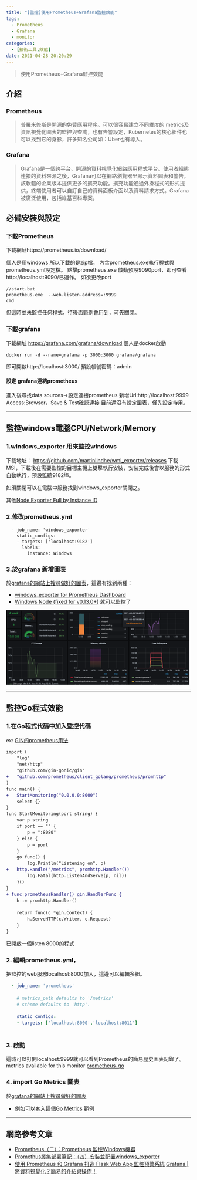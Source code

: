 ```yaml
---
title: "[監控]使用Prometheus+Grafana監控效能"
tags:
  - Prometheus
  - Grafana
  - monitor
categories:
  - [技術工具,效能]
date: 2021-04-28 20:20:29
---
```


>使用Prometheus+Grafana監控效能 




## 介紹

### Prometheus
> 普羅米修斯是開源的免費應用程序。可以很容易建立不同維度的 metrics及資訊視覺化圖表的監控與查詢，也有告警設定，Kubernetes的核心組件也可以找到它的身影，許多知名公司如：Uber也有導入。

### Grafana
> Grafana是一個跨平台、開源的資料視覺化網路應用程式平台。使用者組態連接的資料來源之後，Grafana可以在網路瀏覽器里顯示資料圖表和警告。該軟體的企業版本提供更多的擴充功能。擴充功能通過外掛程式的形式提供，終端使用者可以自訂自己的資料面板介面以及資料請求方式。Grafana被廣泛使用，包括維基百科專案。


<!--more-->

## 必備安裝與設定

### 下載Prometheus

下載網址https://prometheus.io/download/

個人是用windows 所以下載的是zip檔，
內含prometheus.exe執行程式與prometheus.yml設定檔。
點擊prometheus.exe 啟動預設9090port，即可查看http://localhost:9090/已運作。
如欲更改port
```
//start.bat 
prometheus.exe  --web.listen-address=:9999
cmd
```
但這時並未監控任何程式，待後面範例會用到，可先關閉。

### 下載grafana

下載網址 https://grafana.com/grafana/download
個人是docker啟動
```
docker run -d --name=grafana -p 3000:3000 grafana/grafana
```
即可開啟http://localhost:3000/ 預設帳號密碼：admin

#### 設定 grafana連結prometheus
進入後尋找data sources->設定連接prometheus
新增Url:http://localhost:9999 Access:Browser，Save & Test確認連接
目前還沒有設定圖表，僅先設定待用。

--- 

## 監控windows電腦CPU/Network/Memory

### 1.windows_exporter 用來監控windows
下載地址： https://github.com/martinlindhe/wmi_exporter/releases
下載MSI，下載後在需要監控的目標主機上雙擊執行安裝，安裝完成後會以服務的形式自動執行，預設監聽9182埠。

如須關閉可以在電腦中服務找到windows_exporter關閉之。

其他[Node Exporter Full by Instance ID](https://grafana.com/grafana/dashboards/10204)

### 2.修改prometheus.yml
```
  - job_name: 'windows_exporter'
    static_configs:
    - targets: ['localhost:9182']
      labels:
        instance: Windows
```

### 3.於grafana 新增圖表
於[grafana的網站上搜尋做好的圖表](https://grafana.com/grafana/dashboards)，這邊有找到兩種：
- [windows_exporter for Prometheus Dashboard](https://grafana.com/grafana/dashboards/13466/)
- [Windows Node (fixed for v0.13.0+)](https://grafana.com/grafana/dashboards/12422)
就可以監控了

<img src="/images/post/grafanaWin.png" width="500px"/>

---

## 監控Go程式效能
### 1.在Go程式代碼中加入監控代碼

ex: [GIN的prometheus用法]( https://stackoverflow.com/questions/65608610/how-to-use-gin-as-a-server-to-write-prometheus-exporter-metrics)
```diff
import (
	"log"
	"net/http"
	"github.com/gin-gonic/gin"
+	"github.com/prometheus/client_golang/prometheus/promhttp"
)
func main() {
+	StartMonitoring("0.0.0.0:8000")
	select {}
}
func StartMonitoring(port string) {
	var p string
	if port == "" {
		p = ":8080"
	} else {
		p = port
	}
	go func() {
		log.Println("Listening on", p)
+	http.Handle("/metrics", promhttp.Handler())
		log.Fatal(http.ListenAndServe(p, nil))
	}()
}
+ func prometheusHandler() gin.HandlerFunc {
	h := promhttp.Handler()

	return func(c *gin.Context) {
		h.ServeHTTP(c.Writer, c.Request)
	}
}
```
已開啟一個listen 8000的程式


### 2. 編輯prometheus.yml，
把監控的web服務localhost:8000加入，這邊可以編輯多組。
```yaml
  - job_name: 'prometheus'

    # metrics_path defaults to '/metrics'
    # scheme defaults to 'http'.

    static_configs:
    - targets: ['localhost:8000','localhost:8011']
    
```

### 3. 啟動

這時可以打開localhost:9999就可以看到Prometheus的簡易歷史圖表記錄了。
metrics available for this monitor [prometheus-go](https://docs.signalfx.com/en/latest/integrations/agent/monitors/prometheus-go.html)




### 4. import Go Metrics 圖表
於[grafana的網站上搜尋做好的圖表](https://grafana.com/grafana/dashboards)
- 例如可以套入這個[Go Metrics](https://grafana.com/grafana/dashboards/10826) 範例



-------------------


##  網路參考文章

- [Prometheus（二）：Prometheus 監控Windows機器](https://www.mdeditor.tw/pl/pghx/zh-tw)
- [Promethus叢集部署筆記：（四）安裝並配置windows_exporter
](https://www.mdeditor.tw/pl/gmMw/zh-tw)
- [使用 Prometheus 和 Grafana 打造 Flask Web App 監控預警系統](https://blog.techbridge.cc/2019/08/26/how-to-use-prometheus-grafana-in-flask-app/)
[Grafana | 將資料視覺化？簡易的介紹與操作！](https://ab20803.medium.com/grafana-%E5%B0%87%E8%B3%87%E6%96%99%E8%A6%96%E8%A6%BA%E5%8C%96-%E7%B0%A1%E6%98%93%E7%9A%84%E4%BB%8B%E7%B4%B9%E8%88%87%E6%93%8D%E4%BD%9C-4af05a0f4d8c)
